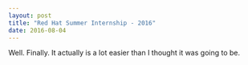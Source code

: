 ```yaml
---
layout: post
title: "Red Hat Summer Internship - 2016"
date: 2016-08-04
---
```


Well. Finally. It actually is a lot easier than I thought it was going to be.
